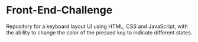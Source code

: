 # Front-End-Challenge

Repository for a keyboard layout UI using HTML, CSS and JavaScript, with the ability to change the color of the pressed key to indicate different states.
